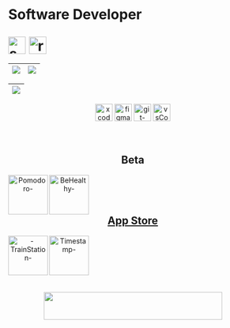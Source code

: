 

<h1>  


  
  <div align="left">
  
  <p>Software Developer</p> 
<!--   <img align="top" alt="c-"  height="35" width="45" src="https://cdn.jsdelivr.net/gh/devicons/devicon/icons/c/c-original.svg"/>
<!--   <img align="top" alt="java-"  height="35" width="35" src="https://cdn.jsdelivr.net/gh/devicons/devicon/icons/java/java-original.svg"/> -->
  <img align="top" alt="swift-" height="35" width="35" src="https://cdn.jsdelivr.net/gh/devicons/devicon/icons/swift/swift-original.svg"/> 
  <img align="top" alt="react-" height="35" width="35" src="https://cdn.jsdelivr.net/gh/devicons/devicon@latest/icons/react/react-original.svg"/> 

      
  </div>

  </h1>


  
  <!-- 
      <a href="https://mail.google.com/mail/u/0/#inbox?compose=SxfkdqMFJBqfqFNWLnVfKdqgTsHwTsjRPCrqXnjSVFpxmQRZGNJGxjFHrfQhGdRFtzDzDCsFHHsZZTWxqPmFLnVfKQRWDztmNKSFGkLPjRbTBFDHhnq">
  <img align="left" height="35" width="45" src="https://cdn.discordapp.com/attachments/819226289789075497/1012727062190108753/gmail-logo-2-1.png"/>
        
    -->
        
  

  
<div align="center"><!-- MAIN DIV........................................................ -->

    


| ![](http://github-profile-summary-cards.vercel.app/api/cards/stats?username=GabrielRossi-gr&theme=nord_dark) | ![](http://github-profile-summary-cards.vercel.app/api/cards/repos-per-language?username=GabrielRossi-gr&hide=Html&theme=nord_dark) |
| :-: | :-: |

| ![](http://github-profile-summary-cards.vercel.app/api/cards/profile-details?username=GabrielRossi-gr&theme=nord_dark)|
| :-: |

<div align="center">
  <img align="" alt="xcode-"  height="35" width="35" src="https://cdn.jsdelivr.net/gh/devicons/devicon/icons/xcode/xcode-original.svg"/>
  <img align="" alt="figma-"  height="35" width="35" src="https://cdn.jsdelivr.net/gh/devicons/devicon/icons/figma/figma-original.svg"/>
  <img align="" alt="git-"  height="35" width="35" src="https://cdn.jsdelivr.net/gh/devicons/devicon/icons/git/git-original.svg"/>
  <img align="" alt="vsCode-"  height="35" width="35" src="https://cdn.jsdelivr.net/gh/devicons/devicon/icons/vscode/vscode-original.svg"/>
  </div>

<br>
<br>


<div align="">
<h2>Beta</h2>

  
  <a href="https://testflight.apple.com/join/kLTAoUO3">
  <img align="left" alt="Pomodoro-" height="80" width="80"  style="border-radius:300" src="https://media.discordapp.net/attachments/1108011461999079467/1177972163249197127/PomodoroIcon.png?ex=678a6291&is=67891111&hm=ac5971ea414684bf48f4425dc55f1a1a5c5efc18edf263ea9091c5c6204c33d9&=&format=webp&quality=lossless&width=1158&height=1158"/>

<a href="https://testflight.apple.com/join/BW4Yzt24">
  <img align="left" alt="BeHealthy-" height="80" width="80"  style="border-radius:300" src="https://media.discordapp.net/attachments/1108011461999079467/1177979986804752535/BeHealthyIcon.png?ex=678a69da&is=6789185a&hm=918b882c8c1a5eee097b756907eb6e589aa1df41a62eb0575ac2315866e06e90&=&format=webp&quality=lossless&width=700&height=700"/>


  <br>
  <br>
  <br>
</div>


<h2>App Store</h2>
<div align="">

  <a href="https://apps.apple.com/us/app/welcome-to-train-station/id6477182584?platform=iphone&ppid=664e2151-d59a-4779-8e2e-495c68c47ddd">
  <img align="left" alt="-TrainStation-" height="80" width="80"  style="border-radius:300" src="https://media.discordapp.net/attachments/1108011461999079467/1228322685973696602/Frame_3.png?ex=678a4ea5&is=6788fd25&hm=e929d67aee0a05e0e2aa2c0808bb7b2a100f5c28d0b33ed26de937623d3b9678&=&format=webp&quality=lossless&width=1158&height=1158"/>

<a href="https://apps.apple.com/us/app/timestamp-odyssey/id6471782796?ppid=46f7c06b-23fc-453e-8672-2086386809e4">
  <img align="left" alt="Timestamp-" height="80" width="80"  style="border-radius:300" src="https://media.discordapp.net/attachments/1108011461999079467/1177981266222649404/TimestampIcon.png?ex=678a6b0b&is=6789198b&hm=3883a5bd459544a9fd1260966c07b247e0a45fcf98247c6dbb69688d85e543b8&=&format=webp&quality=lossless&width=700&height=700"/>

  <br>
  <br>
  <br>
</div>


<h2></h2>
 <div align="center">
   <br>
   <br>
  <a href="https://www.linkedin.com/in/gabriel-s-rossi/">
  <img align="center" height="56" width="361"  style="border-radius:50" src="https://media.discordapp.net/attachments/1108011461999079467/1230487004467171359/Group_6.png?ex=678a4553&is=6788f3d3&hm=0b2fb33b7071335937bc17ec8efaf0e967eec5a624149a247a3462a7ca7e9c40&=&format=webp&quality=lossless&width=1100&height=170"/>
  </div>



 
 
 <!--  
 
...............█...............
..............█ █..............
.............█   █.............
............█  O  █............
...........█ O   O █...........
...........█ O   O █...........
...........█   O   █...........
...........█       █...........
...........█       █ ..........
..........██   █   ██..........
.........███   █   ███.........
........████   █   ████........
.......█████_______█████.......
............██   ██............
............██   ██............
............|.....|............
.............|.....|...........
............|.....|............
   
  -->
 
<!-- CLOUSE MAIN DIV ......................................................................................--> 



  
